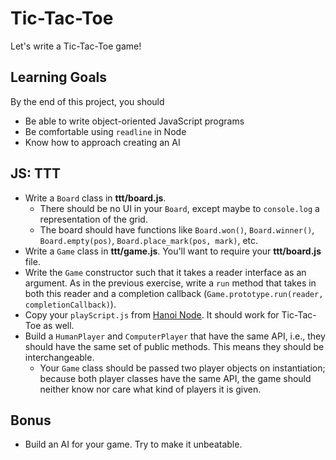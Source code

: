 # Tic-Tac-Toe

Let's write a Tic-Tac-Toe game!

## Learning Goals
By the end of this project, you should

* Be able to write object-oriented JavaScript programs
* Be comfortable using `readline` in Node
* Know how to approach creating an AI

## JS: TTT

* Write a `Board` class in __ttt/board.js__.
  * There should be no UI in your `Board`, except maybe to
    `console.log` a representation of the grid.
  * The board should have functions like `Board.won()`, `Board.winner()`,
    `Board.empty(pos)`, `Board.place_mark(pos, mark)`, etc.
* Write a `Game` class in __ttt/game.js__. You'll want to require your
  __ttt/board.js__ file.
* Write the `Game` constructor such that it takes a reader interface as an
  argument. As in the previous exercise, write a `run` method that takes in both
  this reader and a completion callback (`Game.prototype.run(reader,
  completionCallback)`).
* Copy your `playScript.js` from [Hanoi Node][hanoi-node]. It should work for
  Tic-Tac-Toe as well.
* Build a `HumanPlayer` and `ComputerPlayer` that have the same API, i.e., they
  should have the same set of public methods. This means they should be
  interchangeable.
  * Your `Game` class should be passed two player objects on instantiation;
    because both player classes have the same API, the game should neither know
    nor care what kind of players it is given.

## Bonus

* Build an AI for your game. Try to make it unbeatable.

[hanoi-node]:  https://assets.aaonline.io/fullstack/javascript/projects/hanoi_node/solution.zip
